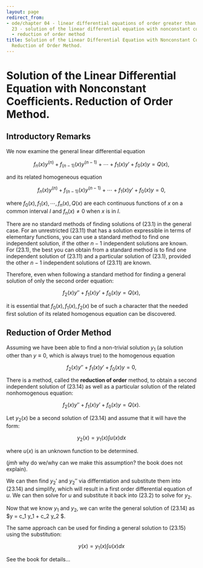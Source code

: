 ```yaml
---
layout: page
redirect_from:
- ode/chapter 04 - linear differential equations of order greater than one/lesson
  23 - solution of the linear differential equation with nonconstant coefficients
  - reduction of order method
title: Solution of the Linear Differential Equation with Nonconstant Coefficients.
  Reduction of Order Method.
---
```


# Solution of the Linear Differential Equation with Nonconstant Coefficients. Reduction of Order Method.

## Introductory Remarks

We now examine the general linear differential equation

$$ \tag{23.1} f_n(x)y^{(n)} + f_{(n-1)}(x)y^{(n-1)} + \cdots + f_1(x)y' + f_0(x)y = Q(x), $$

and its related homogeneous equation

$$ \tag{23.11} f_n(x)y^{(n)} + f_{(n-1)}(x)y^{(n-1)} + \cdots + f_1(x)y' + f_0(x)y = 0, $$

where $f_0(x),f_1(x),\cdots,f_n(x),Q(x)$ are each continuous functions of $x$ on a common interval $I$ and $f_n(x) \neq 0$ when $x$ is in $I$.

There are no standard methods of finding solutions of $(23.1)$ in the general case. For an unrestricted $(23.11)$ that has a solution expressible in terms of elementary functions, you can use a standard method to find one independent solution, if the other $n - 1$ independent solutions are known. For $(23.1)$, the best you can obtain from a standard method is to find one independent solution of $(23.11)$ and a particular solution of $(23.1)$, provided the other $n - 1$ independent solutions of $(23.11)$ are known. 

Therefore, even when following a standard method for finding a general solution of only the second order equation:

$$ \tag{23.12} f_2(x)y'' + f_1(x)y' + f_0(x)y = Q(x), $$

it is essential that $f_0(x), f_1(x), f_2(x)$ be of such a character that the needed first solution of its related homogenous equation can be discovered.


## Reduction of Order Method

Assuming we have been able to find a non-trivial solution $y_1$ (a solution other than $y \equiv 0$, which is always true) to the homogenous equation

$$ \tag{23.14} f_2(x)y'' + f_1(x)y' + f_0(x)y = 0, $$

There is a method, called the **reduction of order** method, to obtain a second independent solution of $(23.14)$ as well as a particular solution of the related nonhomogenous equation:

$$ \tag{23.15} f_2(x)y'' + f_1(x)y' + f_0(x)y = Q(x). $$

Let $y_2(x)$ be a second solution of (23.14) and assume that it will have the form:

$$ \tag{23.2} y_2(x) = y_1(x) \int{u(x)dx} $$

where $u(x)$ is an unknown function to be determined.

(*jmh* why do we/why can we make this assumption? the book does not explain).

We can then find ${y_2}'$ and ${y_2}''$ via differntiation and substitute them into $(23.14)$ and simplify, which will result in a first order differential equation of $u$. We can then solve for $u$ and substitute it back into $(23.2)$ to solve for $y_2$.

Now that we know $y_1$ and $y_2$, we can write the general solution of $(23.14)$ as $y = c_1 y_1 + c_2 y_2 $.

The same approach can be used for finding a general solution to $(23.15)$ using the substitution:

$$ \tag{23.3} y(x) = y_1(x) \int{u(x)dx} $$

See the book for details...
